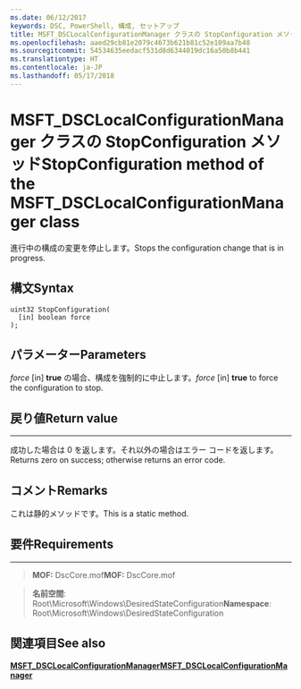 ```yaml
---
ms.date: 06/12/2017
keywords: DSC, PowerShell, 構成, セットアップ
title: MSFT_DSCLocalConfigurationManager クラスの StopConfiguration メソッド
ms.openlocfilehash: aaed29cb81e2079c4673b621b81c52e109aa7b48
ms.sourcegitcommit: 54534635eedacf531d8d6344019dc16a50b8b441
ms.translationtype: HT
ms.contentlocale: ja-JP
ms.lasthandoff: 05/17/2018
---
```

# <a name="stopconfiguration-method-of-the-msftdsclocalconfigurationmanager-class"></a><span data-ttu-id="b9700-103">MSFT_DSCLocalConfigurationManager クラスの StopConfiguration メソッド</span><span class="sxs-lookup"><span data-stu-id="b9700-103">StopConfiguration method of the MSFT_DSCLocalConfigurationManager class</span></span>

<span data-ttu-id="b9700-104">進行中の構成の変更を停止します。</span><span class="sxs-lookup"><span data-stu-id="b9700-104">Stops the configuration change that is in progress.</span></span>

<a name="syntax"></a><span data-ttu-id="b9700-105">構文</span><span class="sxs-lookup"><span data-stu-id="b9700-105">Syntax</span></span>
------

```mof
uint32 StopConfiguration(
  [in] boolean force
);
```

<a name="parameters"></a><span data-ttu-id="b9700-106">パラメーター</span><span class="sxs-lookup"><span data-stu-id="b9700-106">Parameters</span></span>
----------

<span data-ttu-id="b9700-107">*force* \[in\] **true** の場合、構成を強制的に中止します。</span><span class="sxs-lookup"><span data-stu-id="b9700-107">*force* \[in\] **true** to force the configuration to stop.</span></span>

## <a name="return-value"></a><span data-ttu-id="b9700-108">戻り値</span><span class="sxs-lookup"><span data-stu-id="b9700-108">Return value</span></span>
------------

<span data-ttu-id="b9700-109">成功した場合は 0 を返します。それ以外の場合はエラー コードを返します。</span><span class="sxs-lookup"><span data-stu-id="b9700-109">Returns zero on success; otherwise returns an error code.</span></span>

## <a name="remarks"></a><span data-ttu-id="b9700-110">コメント</span><span class="sxs-lookup"><span data-stu-id="b9700-110">Remarks</span></span>

<span data-ttu-id="b9700-111">これは静的メソッドです。</span><span class="sxs-lookup"><span data-stu-id="b9700-111">This is a static method.</span></span>

## <a name="requirements"></a><span data-ttu-id="b9700-112">要件</span><span class="sxs-lookup"><span data-stu-id="b9700-112">Requirements</span></span>
------------
><span data-ttu-id="b9700-113">**MOF:** DscCore.mof</span><span class="sxs-lookup"><span data-stu-id="b9700-113">**MOF:** DscCore.mof</span></span>

><span data-ttu-id="b9700-114">**名前空間**: Root\Microsoft\Windows\DesiredStateConfiguration</span><span class="sxs-lookup"><span data-stu-id="b9700-114">**Namespace**: Root\Microsoft\Windows\DesiredStateConfiguration</span></span>


## <a name="see-also"></a><span data-ttu-id="b9700-115">関連項目</span><span class="sxs-lookup"><span data-stu-id="b9700-115">See also</span></span>


[<span data-ttu-id="b9700-116">**MSFT_DSCLocalConfigurationManager**</span><span class="sxs-lookup"><span data-stu-id="b9700-116">**MSFT_DSCLocalConfigurationManager**</span></span>](msft-dsclocalconfigurationmanager.md)
